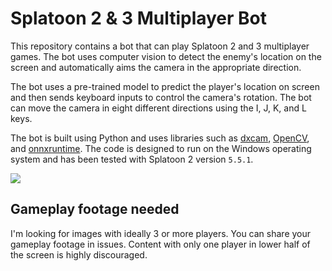 # **Splatoon 2 & 3 Multiplayer Bot**

This repository contains a bot that can play Splatoon 2 and 3 multiplayer games. The bot uses computer vision to detect the enemy's location on the screen and automatically aims the camera in the appropriate direction. 

The bot uses a pre-trained model to predict the player's location on screen and then sends keyboard inputs to control the camera's rotation. The bot can move the camera in eight different directions using the I, J, K, and L keys.

The bot is built using Python and uses libraries such as [dxcam](https://github.com/ra1nty/DXcam), [OpenCV](https://pypi.org/project/opencv-python/), and [onnxruntime](https://pypi.org/project/onnxruntime-directml/). The code is designed to run on the Windows operating system and has been tested with Splatoon 2 version ```5.5.1```.

<a href="https://universe.roboflow.com/robostep9829/splatoon-bot">
    <img src="https://app.roboflow.com/images/download-dataset-badge.svg"></img>
</a>

## **Gameplay footage needed**

I'm looking for images with ideally 3 or more players. You can share your gameplay footage in issues. Content with only one player in lower half of the screen is highly discouraged.

